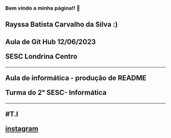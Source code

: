 ### Bem vindo a minha página!! 👋

<h2> Rayssa Batista Carvalho da Silva :) <h2>
  
  Aula de Git Hub 12/06/2023
  
  <b> SESC Londrina Centro <b>
    <hr>
 Aula de informática - produção de README
    
Turma do 2° SESC- Informática
    
<hr>

#T.I 
    
[instagram](https://www.instagram.com)
    
    
    
    
<!--
**CarvalhoRayssa/CarvalhoRayssa** is a ✨ _special_ ✨ repository because its `README.md` (this file) appears on your GitHub profile.

Here are some ideas to get you started:

- 🔭 I’m currently working on ...
- 🌱 I’m currently learning ...
- 👯 I’m looking to collaborate on ...
- 🤔 I’m looking for help with ...
- 💬 Ask me about ...
- 📫 How to reach me: ...
- 😄 Pronouns: ...
- ⚡ Fun fact: ...
-->
